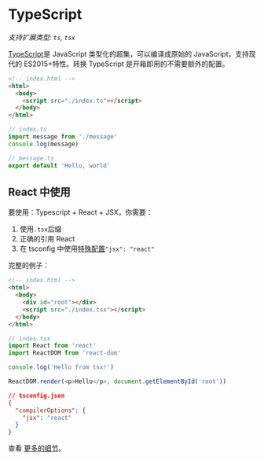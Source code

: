 # TypeScript

_支持扩展类型: `ts`, `tsx`_

[TypeScript](https://www.typescriptlang.org/)是 JavaScript 类型化的超集，可以编译成原始的 JavaScript，支持现代的 ES2015+特性。转换 TypeScript 是开箱即用的不需要额外的配置。

```html
<!-- index.html -->
<html>
  <body>
    <script src="./index.ts"></script>
  </body>
</html>
```

```typescript
// index.ts
import message from './message'
console.log(message)
```

```typescript
// message.ts
export default 'Hello, world'
```

## React 中使用

要使用：Typescript + React + JSX，你需要：

1. 使用`.tsx`后缀
2. 正确的引用 React
3. 在 tsconfig 中使用[特殊配置](https://www.typescriptlang.org/docs/handbook/jsx.html)`"jsx": "react"`

完整的例子：

```html
<!-- index.html -->
<html>
  <body>
    <div id="root"></div>
    <script src="./index.tsx"></script>
  </body>
</html>
```

```typescript
// index.tsx
import React from 'react'
import ReactDOM from 'react-dom'

console.log('Hello from tsx!')

ReactDOM.render(<p>Hello</p>, document.getElementById('root'))
```

```json
// tsconfig.json
{
  "compilerOptions": {
    "jsx": "react"
  }
}
```

查看 [更多的细节](https://github.com/parcel-bundler/parcel/issues/1199)。
